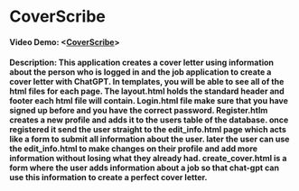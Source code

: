 # CoverScribe
#### Video Demo:  <[CoverScribe](https://youtu.be/YRElS-ZM5XQ)>
#### Description: This application creates a cover letter using information about the person who is logged in and the job application to create a cover letter with ChatGPT. In templates, you will be able to see all of the html files for each page. The layout.html holds the standard header and footer each html file will contain. Login.html file make sure that you have signed up before and you have the correct password. Register.htlm creates a new profile and adds it to the users table of the database. once registered it send the user straight to the edit_info.html page which acts like a form to submit all information about the user. later the user can use the edit_info.html to make changes on their profile and add more information without losing what they already had. create_cover.html is a form where the user adds information about a job so that chat-gpt can use this information to create a perfect cover letter.
